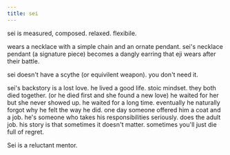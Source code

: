```yaml
---
title: sei
---
```


sei is measured, composed. relaxed. flexibile. 

wears a necklace with a simple chain and an ornate pendant. 
sei's necklace pendant (a signature piece) becomes a dangly earring that eji wears after their battle. 

sei doesn't have a scythe (or equivilent weapon). you don't need it. 

sei's backstory is a lost love. he lived a good life. stoic mindset. they both died together. (or he died first and she found a new love) he waited for her but she never showed up. he waited for a long time. eventually he naturally forgot why he felt the way he did. one day someone offered him a coat and a job. he's someone who takes his responsibilities seriously. does the adult job. his story is that sometimes it doesn't matter. sometimes you'll just die full of regret. 

Sei is a reluctant mentor. 
